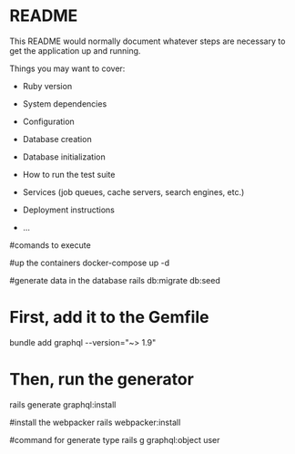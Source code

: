 # README

This README would normally document whatever steps are necessary to get the
application up and running.

Things you may want to cover:

* Ruby version

* System dependencies

* Configuration

* Database creation

* Database initialization

* How to run the test suite

* Services (job queues, cache servers, search engines, etc.)

* Deployment instructions

* ...

#comands to execute

#up the containers
docker-compose up -d

#generate data in the database
rails db:migrate db:seed

# First, add it to the Gemfile
bundle add graphql --version="~> 1.9"

# Then, run the generator
rails generate graphql:install

#install the webpacker
rails webpacker:install

#command for generate type
rails g graphql:object user